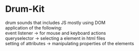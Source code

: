 # Drum-Kit
drum sounds that includes JS mostly using DOM\
application of the following:\
event listener -> for mouse and keyboard actions\
queryselector -> selecting a element in html files\
setting of attributes -> manipulating properties of the elements
